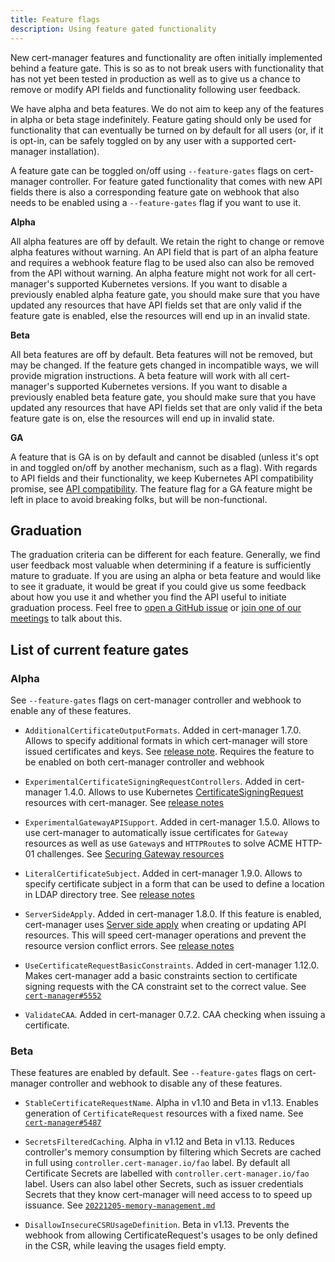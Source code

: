 ```yaml
---
title: Feature flags
description: Using feature gated functionality
---
```


New cert-manager features and functionality are often initially implemented behind a feature gate. This is so as to not break users with functionality that has not yet been tested in production as well as to give us a chance to remove or modify API fields and functionality following user feedback.

We have alpha and beta features. We do not aim to keep any of the features in alpha or beta stage indefinitely. Feature gating should only be used for functionality that can eventually be turned on by default for all users (or, if it is opt-in, can be safely toggled on by any user with a supported cert-manager installation).

A feature gate can be toggled on/off using `--feature-gates` flags on cert-manager controller. For feature gated functionality that comes with new API fields there is also a corresponding feature gate on webhook that also needs to be enabled using a `--feature-gates` flag if you want to use it.

**Alpha**

All alpha features are off by default. We retain the right to change or remove
alpha features without warning. An API field that is part of an alpha feature
and requires a webhook feature flag to be used also can also be removed from the
API without warning. An alpha feature might not work for all cert-manager's
supported Kubernetes versions. If you want to disable a previously enabled alpha
feature gate, you should make sure that you have updated any resources that have API
fields set that are only valid if the feature gate is enabled, else the resources
will end up in an invalid state.

**Beta**

All beta features are off by default. Beta features will not be removed, but may
be changed. If the feature gets changed in incompatible ways, we will provide
migration instructions. A beta feature will work with all cert-manager's
supported Kubernetes versions. If you want to disable a previously enabled beta
feature gate, you should make sure that you have updated any resources that have API
fields set that are only valid if the beta feature gate is on, else the resources
will end up in invalid state.

**GA**

A feature that is GA is on by default and cannot be disabled (unless it's opt in and toggled on/off by another mechanism, such as a flag).
With regards to API fields and their functionality, we keep Kubernetes API compatibility promise, see [API compatibility](./api-compatibility.md).
The feature flag for a GA feature might be left in place to avoid breaking folks, but will be non-functional. 

## Graduation

The graduation criteria can be different for each feature.
Generally, we find user feedback most valuable when determining if a feature is sufficiently mature to graduate. If you are using an alpha or beta feature and would like to see it graduate, it would be great if you could give us some feedback about how you use it and whether you find the API useful to initiate graduation process. Feel free to [open a GitHub issue](https://github.com/cert-manager/cert-manager/issues/new/choose) or [join one of our meetings](../contributing/#meetings) to talk about this.

## List of current feature gates

### Alpha

See `--feature-gates` flags on cert-manager controller and webhook to enable any of these features.

- `AdditionalCertificateOutputFormats`. Added in cert-manager 1.7.0. Allows to specify additional formats in which cert-manager will store issued certificates and keys. See [release note](../releases/release-notes/release-notes-1.7.md#additional-certificate-output-formats). Requires the feature to be enabled on both cert-manager controller and webhook

- `ExperimentalCertificateSigningRequestControllers`. Added in cert-manager
  1.4.0. Allows to use Kubernetes
  [CertificateSigningRequest](https://kubernetes.io/docs/reference/access-authn-authz/certificate-signing-requests/)
  resources with cert-manager. See [release notes](../releases/release-notes/release-notes-1.4.md#experimental-support-for-kubernetes-certificatesigningrequests)

- `ExperimentalGatewayAPISupport`. Added in cert-manager 1.5.0. Allows to use cert-manager to automatically issue certificates for `Gateway` resources as well as use `Gateway`s and `HTTPRoute`s to solve ACME HTTP-01 challenges. See [Securing Gateway resources](../usage/gateway.md)

- `LiteralCertificateSubject`. Added in cert-manager 1.9.0. Allows to specify certificate subject in a form that can be used to define a location in LDAP directory tree. See [release notes](../releases/release-notes/release-notes-1.9.md#literal-certificate-subjects)

- `ServerSideApply`. Added in cert-manager 1.8.0. If this feature is enabled, cert-manager uses [Server side apply](https://kubernetes.io/docs/reference/using-api/server-side-apply/) when creating or updating API resources. This will speed cert-manager operations and prevent the resource version conflict errors. See [release notes](../releases/release-notes/release-notes-1.8.md#server-side-apply)

- `UseCertificateRequestBasicConstraints`. Added in cert-manager 1.12.0. Makes cert-manager add a basic constraints section to certificate signing requests with the CA constraint set to the correct value. See [`cert-manager#5552`](https://github.com/cert-manager/cert-manager/pull/5552)

- `ValidateCAA`. Added in cert-manager 0.7.2. CAA checking when issuing a certificate.


### Beta

These features are enabled by default. See `--feature-gates` flags on cert-manager controller and webhook to disable any of these features.

- `StableCertificateRequestName`. Alpha in v1.10 and Beta in v1.13. Enables generation of `CertificateRequest` resources with a fixed name. See [`cert-manager#5487`](https://github.com/cert-manager/cert-manager/pull/5487)

- `SecretsFilteredCaching`. Alpha in v1.12 and Beta in v1.13. Reduces controller's memory consumption by filtering which Secrets are cached in full using `controller.cert-manager.io/fao` label. By default all Certificate Secrets are labelled with `controller.cert-manager.io/fao` label. Users can also label other Secrets, such as issuer credentials Secrets that they know cert-manager will need access to to speed up issuance. See [`20221205-memory-management.md`](https://github.com/cert-manager/cert-manager/blob/master/design/20221205-memory-management.md)

- `DisallowInsecureCSRUsageDefinition`. Beta in v1.13. Prevents the webhook from allowing CertificateRequest's usages to be only defined in the CSR, while leaving the usages field empty.
